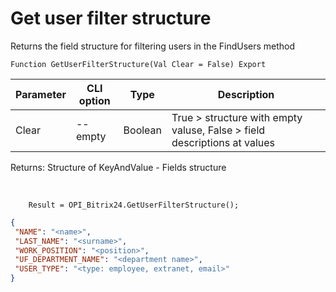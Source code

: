 ﻿---
sidebar_position: 8
---

# Get user filter structure
 Returns the field structure for filtering users in the FindUsers method



`Function GetUserFilterStructure(Val Clear = False) Export`

  | Parameter | CLI option | Type | Description |
  |-|-|-|-|
  | Clear | --empty | Boolean | True > structure with empty valuse, False > field descriptions at values |

  
  Returns:  Structure of KeyAndValue - Fields structure

<br/>




```bsl title="Code example"
    Result = OPI_Bitrix24.GetUserFilterStructure();
```
 



```json title="Result"
{
 "NAME": "<name>",
 "LAST_NAME": "<surname>",
 "WORK_POSITION": "<position>",
 "UF_DEPARTMENT_NAME": "<department name>",
 "USER_TYPE": "<type: employee, extranet, email>"
}
```
